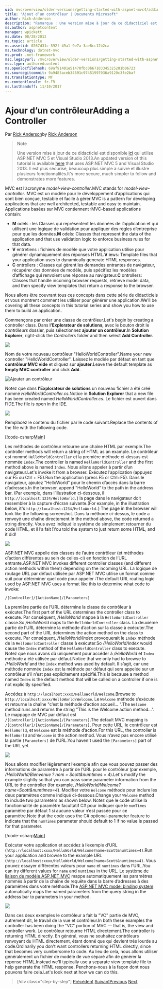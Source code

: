 ```yaml
---
uid: mvc/overview/older-versions/getting-started-with-aspnet-mvc4/adding-a-controller
title: "Ajout d’un contrôleur | Documents Microsoft"
author: Rick-Anderson
description: "Remarque : Une version mise à jour de ce didacticiel est disponible ici qui utilise ASP.NET MVC 5 et Visual Studio 2013. Il est plus sécurisé, beaucoup plus simple à suivre et de démonstration..."
ms.author: aspnetcontent
manager: wpickett
ms.date: 08/28/2012
ms.topic: article
ms.assetid: 0267d31c-892f-49a1-9e7a-3ae8cc12b2ca
ms.technology: dotnet-mvc
ms.prod: .net-framework
msc.legacyurl: /mvc/overview/older-versions/getting-started-with-aspnet-mvc4/adding-a-controller
msc.type: authoredcontent
ms.openlocfilehash: 69af91401e51470fbc0b67103345325201b06723
ms.sourcegitcommit: 9a9483aceb34591c97451997036a9120c3fe2baf
ms.translationtype: MT
ms.contentlocale: fr-FR
ms.lasthandoff: 11/10/2017
---
```

<a name="adding-a-controller"></a><span data-ttu-id="7a834-104">Ajour d’un contrôleur</span><span class="sxs-lookup"><span data-stu-id="7a834-104">Adding a Controller</span></span>
====================
<span data-ttu-id="7a834-105">Par [Rick Anderson](https://github.com/Rick-Anderson)</span><span class="sxs-lookup"><span data-stu-id="7a834-105">by [Rick Anderson](https://github.com/Rick-Anderson)</span></span>

> > [!NOTE]
> > <span data-ttu-id="7a834-106">Une version mise à jour de ce didacticiel est disponible [ici](../../getting-started/introduction/getting-started.md) qui utilise ASP.NET MVC 5 et Visual Studio 2013.</span><span class="sxs-lookup"><span data-stu-id="7a834-106">An updated version of this tutorial is available [here](../../getting-started/introduction/getting-started.md) that uses ASP.NET MVC 5 and Visual Studio 2013.</span></span> <span data-ttu-id="7a834-107">Il est plus sécurisé, beaucoup plus simple à suivre et illustre plusieurs fonctionnalités.</span><span class="sxs-lookup"><span data-stu-id="7a834-107">It's more secure, much simpler to follow and demonstrates more features.</span></span>


<span data-ttu-id="7a834-108">MVC est l’acronyme *model-view-controller*.</span><span class="sxs-lookup"><span data-stu-id="7a834-108">MVC stands for *model-view-controller*.</span></span> <span data-ttu-id="7a834-109">MVC est un modèle pour le développement d’applications qui sont bien conçue, testable et facile à gérer.</span><span class="sxs-lookup"><span data-stu-id="7a834-109">MVC is a pattern for developing applications that are well architected, testable and easy to maintain.</span></span> <span data-ttu-id="7a834-110">Applications basées sur MVC contiennent :</span><span class="sxs-lookup"><span data-stu-id="7a834-110">MVC-based applications contain:</span></span>

- <span data-ttu-id="7a834-111">**M** odels : les Classes qui représentent les données de l’application et qui utilisent une logique de validation pour appliquer des règles d’entreprise pour que les données.</span><span class="sxs-lookup"><span data-stu-id="7a834-111">**M** odels: Classes that represent the data of the application and that use validation logic to enforce business rules for that data.</span></span>
- <span data-ttu-id="7a834-112">**V** entretiens : fichiers de modèle que votre application utilise pour générer dynamiquement des réponses HTML.</span><span class="sxs-lookup"><span data-stu-id="7a834-112">**V** iews: Template files that your application uses to dynamically generate HTML responses.</span></span>
- <span data-ttu-id="7a834-113">**C** ontrollers : Classes qui gèrent les demandes entrantes de navigateur, récupérer des données de modèle, puis spécifiez les modèles d’affichage qui renvoient une réponse au navigateur.</span><span class="sxs-lookup"><span data-stu-id="7a834-113">**C** ontrollers: Classes that handle incoming browser requests, retrieve model data, and then specify view templates that return a response to the browser.</span></span>

<span data-ttu-id="7a834-114">Nous allons être couvrant tous ces concepts dans cette série de didacticiels et vous montrent comment les utiliser pour générer une application.</span><span class="sxs-lookup"><span data-stu-id="7a834-114">We'll be covering all these concepts in this tutorial series and show you how to use them to build an application.</span></span>

<span data-ttu-id="7a834-115">Commençons par créer une classe de contrôleur.</span><span class="sxs-lookup"><span data-stu-id="7a834-115">Let's begin by creating a controller class.</span></span> <span data-ttu-id="7a834-116">Dans **l’Explorateur de solutions**, avec le bouton droit le *contrôleurs* dossier, puis sélectionnez **ajouter un contrôleur**.</span><span class="sxs-lookup"><span data-stu-id="7a834-116">In **Solution Explorer**, right-click the *Controllers* folder and then select **Add Controller**.</span></span>

![](adding-a-controller/_static/image1.png)

<span data-ttu-id="7a834-117">Nom de votre nouveau contrôleur &quot;HelloWorldController&quot;.</span><span class="sxs-lookup"><span data-stu-id="7a834-117">Name your new controller &quot;HelloWorldController&quot;.</span></span> <span data-ttu-id="7a834-118">Laissez le modèle par défaut en tant que **contrôleur MVC vide** et cliquez sur **ajouter**.</span><span class="sxs-lookup"><span data-stu-id="7a834-118">Leave the default template as **Empty MVC controller** and click **Add**.</span></span>

![Ajouter un contrôleur](adding-a-controller/_static/image2.png)

<span data-ttu-id="7a834-120">Notez que dans **l’Explorateur de solutions** un nouveau fichier a été créé nommé *HelloWorldController.cs*.</span><span class="sxs-lookup"><span data-stu-id="7a834-120">Notice in **Solution Explorer** that a new file has been created named *HelloWorldController.cs*.</span></span> <span data-ttu-id="7a834-121">Le fichier est ouvert dans l’IDE.</span><span class="sxs-lookup"><span data-stu-id="7a834-121">The file is open in the IDE.</span></span>

![](adding-a-controller/_static/image3.png)

<span data-ttu-id="7a834-122">Remplacez le contenu du fichier par le code suivant.</span><span class="sxs-lookup"><span data-stu-id="7a834-122">Replace the contents of the file with the following code.</span></span>

[!code-csharp[Main](adding-a-controller/samples/sample1.cs)]

<span data-ttu-id="7a834-123">Les méthodes de contrôleur retourne une chaîne HTML par exemple.</span><span class="sxs-lookup"><span data-stu-id="7a834-123">The controller methods will return a string of HTML as an example.</span></span> <span data-ttu-id="7a834-124">Le contrôleur est nommé `HelloWorldController` et la première méthode ci-dessus est nommée `Index`.</span><span class="sxs-lookup"><span data-stu-id="7a834-124">The controller is named `HelloWorldController` and the first method above is named `Index`.</span></span> <span data-ttu-id="7a834-125">Nous allons appeler à partir d’un navigateur.</span><span class="sxs-lookup"><span data-stu-id="7a834-125">Let's invoke it from a browser.</span></span> <span data-ttu-id="7a834-126">Exécutez l’application (appuyez sur F5 ou Ctrl + F5).</span><span class="sxs-lookup"><span data-stu-id="7a834-126">Run the application (press F5 or Ctrl+F5).</span></span> <span data-ttu-id="7a834-127">Dans le navigateur, ajoutez &quot;HelloWorld&quot; pour le chemin d’accès dans la barre d’adresses.</span><span class="sxs-lookup"><span data-stu-id="7a834-127">In the browser, append &quot;HelloWorld&quot; to the path in the address bar.</span></span> <span data-ttu-id="7a834-128">(Par exemple, dans l’illustration ci-dessous, il `http://localhost:1234/HelloWorld.`) la page dans le navigateur doit ressembler à la capture d’écran suivante.</span><span class="sxs-lookup"><span data-stu-id="7a834-128">(For example, in the illustration below, it's `http://localhost:1234/HelloWorld.`) The page in the browser will look like the following screenshot.</span></span> <span data-ttu-id="7a834-129">Dans la méthode ci-dessus, le code a renvoyé une chaîne directement.</span><span class="sxs-lookup"><span data-stu-id="7a834-129">In the method above, the code returned a string directly.</span></span> <span data-ttu-id="7a834-130">Vous avez indiqué le système de simplement retourner du code HTML, et il l’a fait !</span><span class="sxs-lookup"><span data-stu-id="7a834-130">You told the system to just return some HTML, and it did!</span></span>

![](adding-a-controller/_static/image4.png)

<span data-ttu-id="7a834-131">ASP.NET MVC appelle des classes de l’autre contrôleur (et méthodes d’action différentes au sein de celles-ci) en fonction de l’URL entrante.</span><span class="sxs-lookup"><span data-stu-id="7a834-131">ASP.NET MVC invokes different controller classes (and different action methods within them) depending on the incoming URL.</span></span> <span data-ttu-id="7a834-132">La logique de routage URL par défaut utilisée par ASP.NET MVC utilise un format comme suit pour déterminer quel code pour appeler :</span><span class="sxs-lookup"><span data-stu-id="7a834-132">The default URL routing logic used by ASP.NET MVC uses a format like this to determine what code to invoke:</span></span>

`/[Controller]/[ActionName]/[Parameters]`

<span data-ttu-id="7a834-133">La première partie de l’URL détermine la classe de contrôleur à exécuter.</span><span class="sxs-lookup"><span data-stu-id="7a834-133">The first part of the URL determines the controller class to execute.</span></span> <span data-ttu-id="7a834-134">Par conséquent, */HelloWorld* mappe à la `HelloWorldController` classe.</span><span class="sxs-lookup"><span data-stu-id="7a834-134">So */HelloWorld* maps to the `HelloWorldController` class.</span></span> <span data-ttu-id="7a834-135">La deuxième partie de l’URL détermine la méthode d’action sur la classe à exécuter.</span><span class="sxs-lookup"><span data-stu-id="7a834-135">The second part of the URL determines the action method on the class to execute.</span></span> <span data-ttu-id="7a834-136">Par conséquent, */HelloWorld/Index* provoquerait le `Index` méthode de la `HelloWorldController` classe à exécuter.</span><span class="sxs-lookup"><span data-stu-id="7a834-136">So */HelloWorld/Index* would cause the `Index` method of the `HelloWorldController` class to execute.</span></span> <span data-ttu-id="7a834-137">Notez que nous avons dû uniquement pour accéder à */HelloWorld* et `Index` méthode a été utilisée par défaut.</span><span class="sxs-lookup"><span data-stu-id="7a834-137">Notice that we only had to browse to */HelloWorld* and the `Index` method was used by default.</span></span> <span data-ttu-id="7a834-138">Il s’agit, car une méthode nommée `Index` est la méthode par défaut qui sera appelée sur un contrôleur s’il n’est pas explicitement spécifié.</span><span class="sxs-lookup"><span data-stu-id="7a834-138">This is because a method named `Index` is the default method that will be called on a controller if one is not explicitly specified.</span></span>

<span data-ttu-id="7a834-139">Accédez à `http://localhost:xxxx/HelloWorld/Welcome`.</span><span class="sxs-lookup"><span data-stu-id="7a834-139">Browse to `http://localhost:xxxx/HelloWorld/Welcome`.</span></span> <span data-ttu-id="7a834-140">Le `Welcome` méthode s’exécute et retourne la chaîne &quot;c’est la méthode d’action accueil... &quot;.</span><span class="sxs-lookup"><span data-stu-id="7a834-140">The `Welcome` method runs and returns the string &quot;This is the Welcome action method...&quot;.</span></span> <span data-ttu-id="7a834-141">Le mappage de MVC par défaut est `/[Controller]/[ActionName]/[Parameters]`.</span><span class="sxs-lookup"><span data-stu-id="7a834-141">The default MVC mapping is `/[Controller]/[ActionName]/[Parameters]`.</span></span> <span data-ttu-id="7a834-142">Pour cette URL, le contrôleur est `HelloWorld`, et `Welcome` est la méthode d’action.</span><span class="sxs-lookup"><span data-stu-id="7a834-142">For this URL, the controller is `HelloWorld` and `Welcome` is the action method.</span></span> <span data-ttu-id="7a834-143">Vous n’avez pas encore utilisé la partie `[Parameters]` de l’URL.</span><span class="sxs-lookup"><span data-stu-id="7a834-143">You haven't used the `[Parameters]` part of the URL yet.</span></span>

![](adding-a-controller/_static/image5.png)

<span data-ttu-id="7a834-144">Nous allons modifier légèrement l’exemple afin que vous pouvez passer des informations de paramètre à partir de l’URL pour le contrôleur (par exemple, */HelloWorld/Bienvenue ? nom = Scott&amp;numtimes = 4*).</span><span class="sxs-lookup"><span data-stu-id="7a834-144">Let's modify the example slightly so that you can pass some parameter information from the URL to the controller (for example, */HelloWorld/Welcome?name=Scott&amp;numtimes=4*).</span></span> <span data-ttu-id="7a834-145">Modifier votre `Welcome` méthode pour inclure les deux paramètres comme indiqué ci-dessous.</span><span class="sxs-lookup"><span data-stu-id="7a834-145">Change your `Welcome` method to include two parameters as shown below.</span></span> <span data-ttu-id="7a834-146">Notez que le code utilise la fonctionnalité de paramètre facultatif C# pour indiquer que le `numTimes` paramètre par défaut 1 si aucune valeur n’est passée pour ce paramètre.</span><span class="sxs-lookup"><span data-stu-id="7a834-146">Note that the code uses the C# optional-parameter feature to indicate that the `numTimes` parameter should default to 1 if no value is passed for that parameter.</span></span>

[!code-csharp[Main](adding-a-controller/samples/sample2.cs)]

<span data-ttu-id="7a834-147">Exécuter votre application et accédez à l’exemple d’URL (`http://localhost:xxxx/HelloWorld/Welcome?name=Scott&numtimes=4)`.</span><span class="sxs-lookup"><span data-stu-id="7a834-147">Run your application and browse to the example URL (`http://localhost:xxxx/HelloWorld/Welcome?name=Scott&numtimes=4)`.</span></span> <span data-ttu-id="7a834-148">Vous pouvez essayer différentes valeurs pour `name` et `numtimes` dans l’URL.</span><span class="sxs-lookup"><span data-stu-id="7a834-148">You can try different values for `name` and `numtimes` in the URL.</span></span> <span data-ttu-id="7a834-149">Le [système de liaison de modèle ASP.NET MVC](http://odetocode.com/Blogs/scott/archive/2009/04/27/6-tips-for-asp-net-mvc-model-binding.aspx) mappe automatiquement les paramètres nommés à partir de la chaîne de requête dans la barre d’adresses à des paramètres dans votre méthode.</span><span class="sxs-lookup"><span data-stu-id="7a834-149">The [ASP.NET MVC model binding system](http://odetocode.com/Blogs/scott/archive/2009/04/27/6-tips-for-asp-net-mvc-model-binding.aspx) automatically maps the named parameters from the query string in the address bar to parameters in your method.</span></span>

![](adding-a-controller/_static/image6.png)

<span data-ttu-id="7a834-150">Dans ces deux exemples le contrôleur a fait la &quot;VC&quot; partie de MVC, autrement dit, le travail de la vue et contrôleur.</span><span class="sxs-lookup"><span data-stu-id="7a834-150">In both these examples the controller has been doing the &quot;VC&quot; portion of MVC — that is, the view and controller work.</span></span> <span data-ttu-id="7a834-151">Le contrôleur retourne HTML directement.</span><span class="sxs-lookup"><span data-stu-id="7a834-151">The controller is returning HTML directly.</span></span> <span data-ttu-id="7a834-152">En général, vous ne souhaitez contrôleurs renvoyant du HTML directement, étant donné que qui devient très lourde au code.</span><span class="sxs-lookup"><span data-stu-id="7a834-152">Ordinarily you don't want controllers returning HTML directly, since that becomes very cumbersome to code.</span></span> <span data-ttu-id="7a834-153">Au lieu de cela, nous allons utiliser généralement un fichier de modèle de vue séparé afin de générer la réponse HTML.</span><span class="sxs-lookup"><span data-stu-id="7a834-153">Instead we'll typically use a separate view template file to help generate the HTML response.</span></span> <span data-ttu-id="7a834-154">Penchons-nous à la façon dont nous pouvons faire cela.</span><span class="sxs-lookup"><span data-stu-id="7a834-154">Let's look next at how we can do this.</span></span>

>[!div class="step-by-step"]
<span data-ttu-id="7a834-155">[Précédent](intro-to-aspnet-mvc-4.md)
[Suivant](adding-a-view.md)</span><span class="sxs-lookup"><span data-stu-id="7a834-155">[Previous](intro-to-aspnet-mvc-4.md)
[Next](adding-a-view.md)</span></span>
